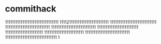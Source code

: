 # commithack
1111111111111111111111111111111
1111211111111111111111111111
111111111111111111111111111
11111111111111111111111111
11111111111111111111111111
111111111111111111111111
1111111111111111111111
11111111111111111111111
11111111111111111111111111
111111111111111111111111111111
1

